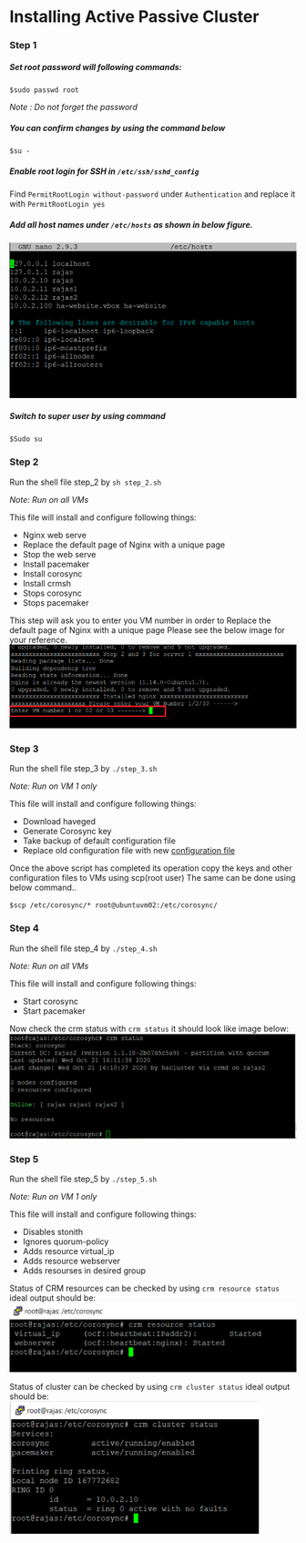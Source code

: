 # Installing Active Passive Cluster

### Step 1
##### Set root password will following commands:
```console
$sudo passwd root
```
*Note : Do not forget the password*

##### You can confirm changes by using the command below
```console
$su -
```
##### Enable **root** login for SSH in `/etc/ssh/sshd_config`
Find `PermitRootLogin without-password` under `Authentication` and replace it with `PermitRootLogin yes`

##### Add all host names under `/etc/hosts` as shown in below figure. 

![Image](https://github.com/Rajas-Bakshi/Active_Passive_Clustering/blob/main/Images/Hosts.PNG?raw=true)

##### Switch to super user by using command 
```
$Sudo su
```

### Step 2
Run the shell file step_2 by `sh step_2.sh`

*Note: Run on all VMs*

This file will install and configure following things:
* Nginx web serve
* Replace the default page of Nginx with a unique page
* Stop the web serve
* Install pacemaker 
* Install corosync 
* Install crmsh
* Stops corosync 
* Stops pacemaker 

This step will ask you to enter you VM number in order to Replace the default page of Nginx with a unique page
Please see the below image for your reference.
![Image](https://github.com/Rajas-Bakshi/Active_Passive_Clustering/blob/main/Images/VM_Number.png?raw=true)


### Step 3 
Run the shell file step_3 by `./step_3.sh`

*Note: Run on VM 1 only*

This file will install and configure following things:
* Download haveged
* Generate Corosync key 
* Take backup of default configuration file
* Replace old configuration file with new [configuration file](https://github.com/Rajas-Bakshi/Active_Passive_Clustering/blob/main/corosync.conf)

Once the above script has completed its operation copy the keys and other configuration files to VMs using scp(root user)
The same can be done using below command..
```
$scp /etc/corosync/* root@ubuntuvm02:/etc/corosync/
```

 ### Step 4 
Run the shell file step_4 by `./step_4.sh`

*Note: Run on all VMs*

This file will install and configure following things:
* Start corosync
* Start pacemaker

Now check the crm status with `crm status` it should look like image below:
![Image](https://github.com/Rajas-Bakshi/Active_Passive_Clustering/blob/main/Images/CRM_status.PNG?raw=true)

 ### Step 5 
Run the shell file step_5 by `./step_5.sh`

*Note: Run on VM 1 only*

This file will install and configure following things:
* Disables stonith
* Ignores quorum-policy
* Adds resource virtual_ip
* Adds resource webserver
* Adds resourses in desired group

Status of CRM resources can be checked by using `crm resource status` ideal output should be:
![Image](https://github.com/Rajas-Bakshi/Active_Passive_Clustering/blob/main/Images/CRM_resourse_status.PNG?raw=true)

Status of cluster can be checked by using `crm cluster status` ideal output should be:
![Image](https://github.com/Rajas-Bakshi/Active_Passive_Clustering/blob/main/Images/CRM_cluster_status.PNG?raw=true)
